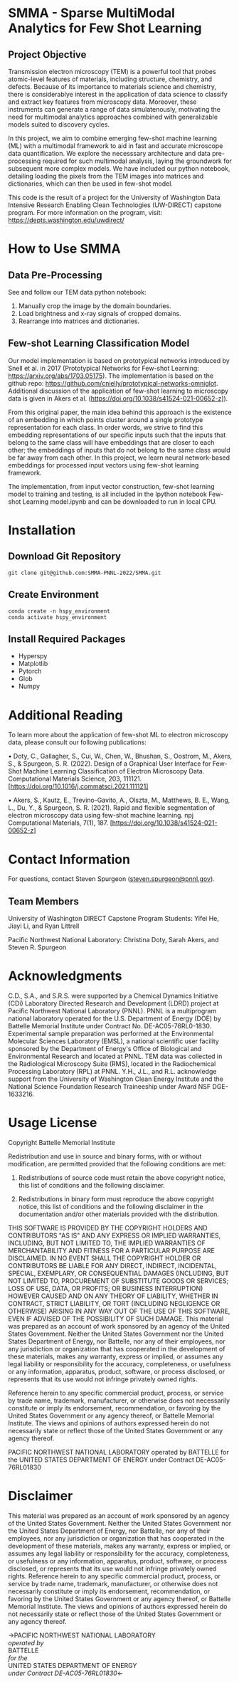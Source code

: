 SMMA - Sparse MultiModal Analytics for Few Shot Learning
=====


Project Objective
----
Transmission electron microscopy (TEM) is a powerful tool that probes atomic-level features of materials, including structure, chemistry, and defects. Because of its importance to materials science and chemistry, there is considerablye interest in the application of data science to classify and extract key features from microscopy data. Moreover, these instruments can generate a range of data simulatenously, motivating the need for multimodal analytics approaches combined with generalizable models suited to discovery cycles.

In this project, we aim to combine emerging few-shot machine learning (ML) with a multimodal framework to aid in fast and accurate microscope data quantification. We explore the necesssary architecture and data pre-processing required for such multimodal analysis, laying the groundwork for subsequent more complex models. We have included our python notebook, detailing loading the pixels from the TEM images into matrices and dictionaries, which can then be used in few-shot model.

This code is the result of a project for the University of Washington Data Intensive Research Enabling Clean Technologies (UW-DIRECT) capstone program. For more information on the program, visit: https://depts.washington.edu/uwdirect/

How to Use SMMA
====

Data Pre-Processing
----
See and follow our TEM data python notebook:

1. Manually crop the image by the domain boundaries.
2. Load brightness and x-ray signals of cropped domains.
3. Rearrange into matrices and dictionaries.

Few-shot Learning Classification Model
----

Our model implementation is based on prototypical networks introduced by Snell et al. in 2017 (Prototypical Networks for Few-shot Learning: https://arxiv.org/abs/1703.05175). The implementation is based on the github repo: https://github.com/cnielly/prototypical-networks-omniglot. Additional discussion of the application of few-shot learning to microscopy data is given in Akers et al. (https://doi.org/10.1038/s41524-021-00652-z]).

From this original paper, the main idea behind this approach is the existence of an embedding in which points cluster around a single prototype representation for each class. In order words, we strive to find this embedding representations of our specific inputs such that the inputs that belong to the same class will have embeddings that are closer to each other; the embeddings of inputs that do not belong to the same class would be far away from each other. In this project, we learn neural network-based embeddings for processed input vectors using few-shot learning framework. 

The implementation, from input vector construction, few-shot learning model to training and testing, is all included in the Ipython notebook Few-shot Learning model.ipynb and can be downloaded to run in local CPU.

Installation
====

Download Git Repository
----
```
git clone git@github.com:SMMA-PNNL-2022/SMMA.git
```

Create Environment
----
```
conda create -n hspy_environment
conda activate hspy_environment 
```

Install Required Packages
----
- Hyperspy
- Matplotlib 
- Pytorch 
- Glob 
- Numpy

Additional Reading
======

To learn more about the application of few-shot ML to electron microscopy data, please consult our following publications:

 • Doty, C., Gallagher, S., Cui, W., Chen, W., Bhushan, S., Oostrom, M., Akers, S., & Spurgeon, S. R. (2022). Design of a Graphical User Interface for Few-Shot Machine Learning Classification of Electron Microscopy Data. Computational Materials Science, 203, 111121. [https://doi.org/10.1016/j.commatsci.2021.111121]
 
 • Akers, S., Kautz, E., Trevino-Gavito, A., Olszta, M., Matthews, B. E., Wang, L., Du, Y., & Spurgeon, S. R. (2021). Rapid and flexible segmentation of electron microscopy data using few-shot machine learning. npj Computational Materials, 7(1), 187. [https://doi.org/10.1038/s41524-021-00652-z]

Contact Information
 ======================

 For questions, contact Steven Spurgeon (steven.spurgeon@pnnl.gov).

 Team Members
-------------

 University of Washington DIRECT Capstone Program Students: Yifei He, Jiayi Li, and Ryan Littrell

 Pacific Northwest National Laboratory: Christina Doty, Sarah Akers, and Steven R. Spurgeon

Acknowledgments
======================

C.D., S.A., and S.R.S. were supported by a Chemical Dynamics Initiative (CDi) Laboratory Directed Research and Development (LDRD) project at Pacific Northwest National Laboratory (PNNL). PNNL is a multiprogram national laboratory operated for the U.S. Department of Energy (DOE) by Battelle Memorial Institute under Contract No. DE-AC05-76RL0-1830. Experimental sample preparation was performed at the Environmental Molecular Sciences Laboratory (EMSL), a national scientific user facility sponsored by the Department of Energy's Office of Biological and Environmental Research and located at PNNL. TEM data was collected in the Radiological Microscopy Suite (RMS), located in the Radiochemical Processing Laboratory (RPL) at PNNL. Y.H., J.L., and R.L. acknowledge support from the University of Washington Clean Energy Institute and the National Science Foundation Research Traineeship under Award NSF DGE-1633216.

Usage License
======================
Copyright Battelle Memorial Institute

Redistribution and use in source and binary forms, with or without modification, are permitted provided that the following conditions are met:

1. Redistributions of source code must retain the above copyright notice, this list of conditions and the following disclaimer.

2. Redistributions in binary form must reproduce the above copyright notice, this list of conditions and the following disclaimer in the documentation and/or other materials provided with the distribution.

THIS SOFTWARE IS PROVIDED BY THE COPYRIGHT HOLDERS AND CONTRIBUTORS "AS IS" AND ANY EXPRESS OR IMPLIED WARRANTIES, INCLUDING, BUT NOT LIMITED TO, THE IMPLIED WARRANTIES OF MERCHANTABILITY AND FITNESS FOR A PARTICULAR PURPOSE ARE DISCLAIMED. IN NO EVENT SHALL THE COPYRIGHT HOLDER OR CONTRIBUTORS BE LIABLE FOR ANY DIRECT, INDIRECT, INCIDENTAL, SPECIAL, EXEMPLARY, OR CONSEQUENTIAL DAMAGES (INCLUDING, BUT NOT LIMITED TO, PROCUREMENT OF SUBSTITUTE GOODS OR SERVICES; LOSS OF USE, DATA, OR PROFITS; OR BUSINESS INTERRUPTION) HOWEVER CAUSED AND ON ANY THEORY OF LIABILITY, WHETHER IN CONTRACT, STRICT LIABILITY, OR TORT (INCLUDING NEGLIGENCE OR OTHERWISE) ARISING IN ANY WAY OUT OF THE USE OF THIS SOFTWARE, EVEN IF ADVISED OF THE POSSIBILITY OF SUCH DAMAGE. This material was prepared as an account of work sponsored by an agency of the United States Government. Neither the United States Government nor the United States Department of Energy, nor Battelle, nor any of their employees, nor any jurisdiction or organization that has cooperated in the development of these materials, makes any warranty, express or implied, or assumes any legal liability or responsibility for the accuracy, completeness, or usefulness or any information, apparatus, product, software, or process disclosed, or represents that its use would not infringe privately owned rights.

Reference herein to any specific commercial product, process, or service by trade name, trademark, manufacturer, or otherwise does not necessarily constitute or imply its endorsement, recommendation, or favoring by the United States Government or any agency thereof, or Battelle Memorial Institute. The views and opinions of authors expressed herein do not necessarily state or reflect those of the United States Government or any agency thereof.

PACIFIC NORTHWEST NATIONAL LABORATORY operated by BATTELLE for the UNITED STATES DEPARTMENT OF ENERGY under Contract DE-AC05-76RL01830

Disclaimer
======================
This material was prepared as an account of work sponsored by an agency of the United States Government.  Neither the United States Government nor the United States Department of Energy, nor Battelle, nor any of their employees, nor any jurisdiction or organization that has cooperated in the development of these materials, makes any warranty, express or implied, or assumes any legal liability or responsibility for the accuracy, completeness, or usefulness or any information, apparatus, product, software, or process disclosed, or represents that its use would not infringe privately owned rights.
Reference herein to any specific commercial product, process, or service by trade name, trademark, manufacturer, or otherwise does not necessarily constitute or imply its endorsement, recommendation, or favoring by the United States Government or any agency thereof, or Battelle Memorial Institute. The views and opinions of authors expressed herein do not necessarily state or reflect those of the United States Government or any agency thereof.


->PACIFIC NORTHWEST NATIONAL LABORATORY <br>
*operated by*<br>
BATTELLE<br>
*for the*<br>
UNITED STATES DEPARTMENT OF ENERGY<br>
*under Contract DE-AC05-76RL01830*<-
